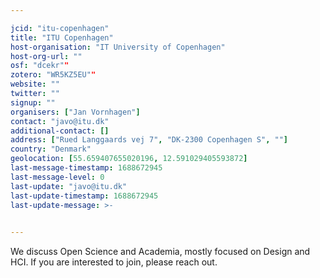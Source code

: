 ```yaml
---

jcid: "itu-copenhagen"
title: "ITU Copenhagen"
host-organisation: "IT University of Copenhagen"
host-org-url: ""
osf: "dcekr""
zotero: "WR5KZ5EU""
website: ""
twitter: ""
signup: ""
organisers: ["Jan Vornhagen"]
contact: "javo@itu.dk"
additional-contact: []
address: ["Rued Langgaards vej 7", "DK-2300 Copenhagen S", ""]
country: "Denmark"
geolocation: [55.659407655020196, 12.591029405593872]
last-message-timestamp: 1688672945
last-message-level: 0
last-update: "javo@itu.dk"
last-update-timestamp: 1688672945
last-update-message: >-
  

---
```


We discuss Open Science and Academia, mostly focused on Design and HCI. If you are interested to join, please reach out.
